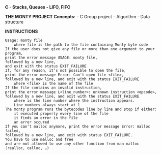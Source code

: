 **C - Stacks, Queues - LIFO, FIFO**

**THE MONTY PROJECT**
**Concepts:**
	- C Group project
	- Algorithm
	- Data structure

**INSTRUCTIONS**
	
    Usage: monty file
        where file is the path to the file containing Monty byte code
    If the user does not give any file or more than one argument to your program,
	print the error message USAGE: monty file, 
	followed by a new line,
	and exit with the status EXIT_FAILURE
    If, for any reason, it’s not possible to open the file,
	print the error message Error: Can't open file <file>,
	followed by a new line, and exit with the status EXIT_FAILURE
        where <file> is the name of the file
    If the file contains an invalid instruction,
	print the error message L<line_number>: unknown instruction <opcode>,
	followed by a new line, and exit with the status EXIT_FAILURE
        where is the line number where the instruction appears.
        Line numbers always start at 1
    The monty program runs the bytecodes line by line and stop if either:
        it executed properly every line of the file
        it finds an error in the file
        an error occured
    If you can’t malloc anymore, print the error message Error: malloc failed,
	followed by a new line, and exit with status EXIT_FAILURE.
    You have to use malloc and free
	and are not allowed to use any other function from man malloc (realloc, calloc, …)
